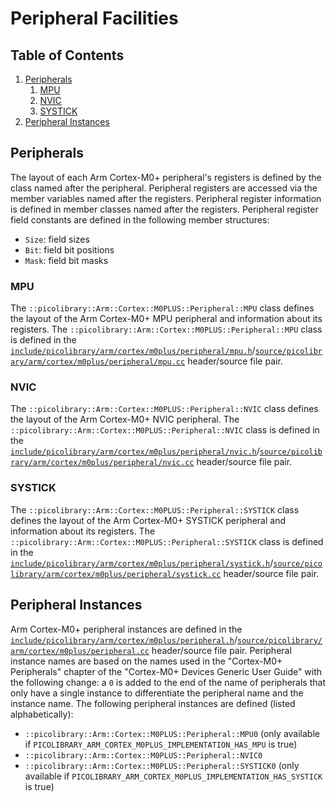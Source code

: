 # Peripheral Facilities

## Table of Contents
1. [Peripherals](#peripherals)
    1. [MPU](#mpu)
    1. [NVIC](#nvic)
    1. [SYSTICK](#systick)
1. [Peripheral Instances](#peripheral-instances)

## Peripherals
The layout of each Arm Cortex-M0+ peripheral's registers is defined by the class named
after the peripheral.
Peripheral registers are accessed via the member variables named after the registers.
Peripheral register information is defined in member classes named after the registers.
Peripheral register field constants are defined in the following member structures:
- `Size`: field sizes
- `Bit`: field bit positions
- `Mask`: field bit masks

### MPU
The `::picolibrary::Arm::Cortex::M0PLUS::Peripheral::MPU` class defines the layout of the
Arm Cortex-M0+ MPU peripheral and information about its registers.
The `::picolibrary::Arm::Cortex::M0PLUS::Peripheral::MPU` class is defined in the
[`include/picolibrary/arm/cortex/m0plus/peripheral/mpu.h`](https://github.com/apcountryman/picolibrary-arm-cortex-m0plus/blob/main/include/picolibrary/arm/cortex/m0plus/peripheral/mpu.h)/[`source/picolibrary/arm/cortex/m0plus/peripheral/mpu.cc`](https://github.com/apcountryman/picolibrary-arm-cortex-m0plus/blob/main/source/picolibrary/arm/cortex/m0plus/peripheral/mpu.cc)
header/source file pair.

### NVIC
The `::picolibrary::Arm::Cortex::M0PLUS::Peripheral::NVIC` class defines the layout of the
Arm Cortex-M0+ NVIC peripheral.
The `::picolibrary::Arm::Cortex::M0PLUS::Peripheral::NVIC` class is defined in the
[`include/picolibrary/arm/cortex/m0plus/peripheral/nvic.h`](https://github.com/apcountryman/picolibrary-arm-cortex-m0plus/blob/main/include/picolibrary/arm/cortex/m0plus/peripheral/nvic.h)/[`source/picolibrary/arm/cortex/m0plus/peripheral/nvic.cc`](https://github.com/apcountryman/picolibrary-arm-cortex-m0plus/blob/main/source/picolibrary/arm/cortex/m0plus/peripheral/nvic.cc)
header/source file pair.

### SYSTICK
The `::picolibrary::Arm::Cortex::M0PLUS::Peripheral::SYSTICK` class defines the layout of
the Arm Cortex-M0+ SYSTICK peripheral and information about its registers.
The `::picolibrary::Arm::Cortex::M0PLUS::Peripheral::SYSTICK` class is defined in the
[`include/picolibrary/arm/cortex/m0plus/peripheral/systick.h`](https://github.com/apcountryman/picolibrary-arm-cortex-m0plus/blob/main/include/picolibrary/arm/cortex/m0plus/peripheral/systick.h)/[`source/picolibrary/arm/cortex/m0plus/peripheral/systick.cc`](https://github.com/apcountryman/picolibrary-arm-cortex-m0plus/blob/main/source/picolibrary/arm/cortex/m0plus/peripheral/systick.cc)
header/source file pair.

## Peripheral Instances
Arm Cortex-M0+ peripheral instances are defined in the
[`include/picolibrary/arm/cortex/m0plus/peripheral.h`](https://github.com/apcountryman/picolibrary-arm-cortex-m0plus/blob/main/include/picolibrary/arm/cortex/m0plus/peripheral.h)/[`source/picolibrary/arm/cortex/m0plus/peripheral.cc`](https://github.com/apcountryman/picolibrary-arm-cortex-m0plus/blob/main/source/picolibrary/arm/cortex/m0plus/peripheral.cc)
header/source file pair.
Peripheral instance names are based on the names used in the "Cortex-M0+ Peripherals"
chapter of the "Cortex-M0+ Devices Generic User Guide" with the following change: a `0` is
added to the end of the name of peripherals that only have a single instance to
differentiate the peripheral name and the instance name.
The following peripheral instances are defined (listed alphabetically):
- `::picolibrary::Arm::Cortex::M0PLUS::Peripheral::MPU0` (only available if
  `PICOLIBRARY_ARM_CORTEX_M0PLUS_IMPLEMENTATION_HAS_MPU` is true)
- `::picolibrary::Arm::Cortex::M0PLUS::Peripheral::NVIC0`
- `::picolibrary::Arm::Cortex::M0PLUS::Peripheral::SYSTICK0` (only available if
  `PICOLIBRARY_ARM_CORTEX_M0PLUS_IMPLEMENTATION_HAS_SYSTICK` is true)
